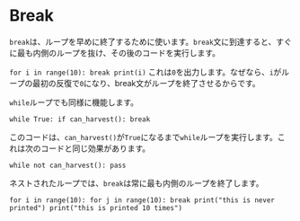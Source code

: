 # Break
`break`は、ループを早めに終了するために使います。`break`文に到達すると、すぐに最も内側のループを抜け、その後のコードを実行します。

`for i in range(10):
	break
print(i)`
これは`0`を出力します。なぜなら、`i`がループの最初の反復で`0`になり、break文がループを終了させるからです。

`while`ループでも同様に機能します。

`while True:
	if can_harvest():
		break`

このコードは、`can_harvest()`が`True`になるまで`while`ループを実行します。これは次のコードと同じ効果があります。

`while not can_harvest():
	pass`

ネストされたループでは、`break`は常に最も内側のループを終了します。

`for i in range(10):
	for j in range(10):
		break
		print("this is never printed")
	print("this is printed 10 times")`